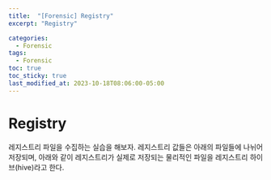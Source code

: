 ```yaml
---
title:  "[Forensic] Registry"
excerpt: "Registry"

categories:
  - Forensic
tags:
  - Forensic
toc: true
toc_sticky: true
last_modified_at: 2023-10-18T08:06:00-05:00
---
```


# Registry

레지스트리 파일을 수집하는 실습을 해보자. 레지스트리 값들은 아래의 파일들에 나뉘어 저장되며, 아래와 같이 레지스트리가 실제로 저장되는 물리적인 파일을 레지스트리 하이브(hive)라고 한다. 

